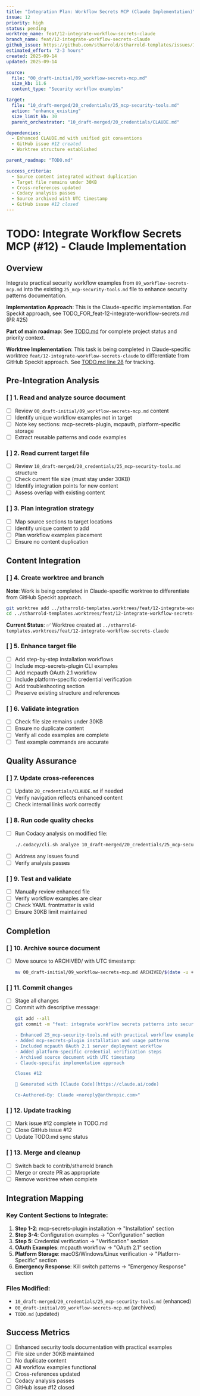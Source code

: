 ```yaml
---
title: "Integration Plan: Workflow Secrets MCP (Claude Implementation)"
issue: 12
priority: high
status: pending
worktree_name: feat/12-integrate-workflow-secrets-claude
branch_name: feat/12-integrate-workflow-secrets-claude
github_issue: https://github.com/stharrold/stharrold-templates/issues/12
estimated_effort: "2-3 hours"
created: 2025-09-14
updated: 2025-09-14

source:
  file: "00_draft-initial/09_workflow-secrets-mcp.md"
  size_kb: 11.6
  content_type: "Security workflow examples"

target:
  file: "10_draft-merged/20_credentials/25_mcp-security-tools.md"
  action: "enhance_existing"
  size_limit_kb: 30
  parent_orchestrator: "10_draft-merged/20_credentials/CLAUDE.md"

dependencies:
  - Enhanced CLAUDE.md with unified git conventions
  - GitHub issue #12 created
  - Worktree structure established

parent_roadmap: "TODO.md"

success_criteria:
  - Source content integrated without duplication
  - Target file remains under 30KB
  - Cross-references updated
  - Codacy analysis passes
  - Source archived with UTC timestamp
  - GitHub issue #12 closed
---
```


# TODO: Integrate Workflow Secrets MCP (#12) - Claude Implementation

## Overview
Integrate practical security workflow examples from `09_workflow-secrets-mcp.md` into the existing `25_mcp-security-tools.md` file to enhance security patterns documentation.

**Implementation Approach**: This is the Claude-specific implementation. For Speckit approach, see TODO_FOR_feat-12-integrate-workflow-secrets.md (PR #25)

**Part of main roadmap**: See [TODO.md](TODO.md) for complete project status and priority context.

**Worktree Implementation**: This task is being completed in Claude-specific worktree `feat/12-integrate-workflow-secrets-claude` to differentiate from GitHub Speckit approach. See [TODO.md line 28](TODO.md#L28) for tracking.

## Pre-Integration Analysis

### [ ] 1. Read and analyze source document
- [ ] Review `00_draft-initial/09_workflow-secrets-mcp.md` content
- [ ] Identify unique workflow examples not in target
- [ ] Note key sections: mcp-secrets-plugin, mcpauth, platform-specific storage
- [ ] Extract reusable patterns and code examples

### [ ] 2. Read current target file
- [ ] Review `10_draft-merged/20_credentials/25_mcp-security-tools.md` structure
- [ ] Check current file size (must stay under 30KB)
- [ ] Identify integration points for new content
- [ ] Assess overlap with existing content

### [ ] 3. Plan integration strategy
- [ ] Map source sections to target locations
- [ ] Identify unique content to add
- [ ] Plan workflow examples placement
- [ ] Ensure no content duplication

## Content Integration

### [ ] 4. Create worktree and branch
**Note**: Work is being completed in Claude-specific worktree to differentiate from GitHub Speckit approach.

```bash
git worktree add ../stharrold-templates.worktrees/feat/12-integrate-workflow-secrets-claude -b feat/12-integrate-workflow-secrets-claude
cd ../stharrold-templates.worktrees/feat/12-integrate-workflow-secrets-claude
```

**Current Status**: ✅ Worktree created at `../stharrold-templates.worktrees/feat/12-integrate-workflow-secrets-claude`

### [ ] 5. Enhance target file
- [ ] Add step-by-step installation workflows
- [ ] Include mcp-secrets-plugin CLI examples
- [ ] Add mcpauth OAuth 2.1 workflow
- [ ] Include platform-specific credential verification
- [ ] Add troubleshooting section
- [ ] Preserve existing structure and references

### [ ] 6. Validate integration
- [ ] Check file size remains under 30KB
- [ ] Ensure no duplicate content
- [ ] Verify all code examples are complete
- [ ] Test example commands are accurate

## Quality Assurance

### [ ] 7. Update cross-references
- [ ] Update `20_credentials/CLAUDE.md` if needed
- [ ] Verify navigation reflects enhanced content
- [ ] Check internal links work correctly

### [ ] 8. Run code quality checks
- [ ] Run Codacy analysis on modified file:
  ```bash
  ./.codacy/cli.sh analyze 10_draft-merged/20_credentials/25_mcp-security-tools.md
  ```
- [ ] Address any issues found
- [ ] Verify analysis passes

### [ ] 9. Test and validate
- [ ] Manually review enhanced file
- [ ] Verify workflow examples are clear
- [ ] Check YAML frontmatter is valid
- [ ] Ensure 30KB limit maintained

## Completion

### [ ] 10. Archive source document
- [ ] Move source to ARCHIVED/ with UTC timestamp:
  ```bash
  mv 00_draft-initial/09_workflow-secrets-mcp.md ARCHIVED/$(date -u +"%Y%m%dT%H%M%SZ")_09_workflow-secrets-mcp.md
  ```

### [ ] 11. Commit changes
- [ ] Stage all changes
- [ ] Commit with descriptive message:
  ```bash
  git add --all
  git commit -m "feat: integrate workflow secrets patterns into security tools (Claude implementation)

  - Enhanced 25_mcp-security-tools.md with practical workflow examples
  - Added mcp-secrets-plugin installation and usage patterns
  - Included mcpauth OAuth 2.1 server deployment workflow
  - Added platform-specific credential verification steps
  - Archived source document with UTC timestamp
  - Claude-specific implementation approach

  Closes #12

  🤖 Generated with [Claude Code](https://claude.ai/code)

  Co-Authored-By: Claude <noreply@anthropic.com>"
  ```

### [ ] 12. Update tracking
- [ ] Mark issue #12 complete in TODO.md
- [ ] Close GitHub issue #12
- [ ] Update TODO.md sync status

### [ ] 13. Merge and cleanup
- [ ] Switch back to contrib/stharrold branch
- [ ] Merge or create PR as appropriate
- [ ] Remove worktree when complete

## Integration Mapping

### Key Content Sections to Integrate:
1. **Step 1-2**: mcp-secrets-plugin installation → "Installation" section
2. **Step 3-4**: Configuration examples → "Configuration" section
3. **Step 5**: Credential verification → "Verification" section
4. **OAuth Examples**: mcpauth workflow → "OAuth 2.1" section
5. **Platform Storage**: macOS/Windows/Linux verification → "Platform-Specific" section
6. **Emergency Response**: Kill switch patterns → "Emergency Response" section

### Files Modified:
- `10_draft-merged/20_credentials/25_mcp-security-tools.md` (enhanced)
- `00_draft-initial/09_workflow-secrets-mcp.md` (archived)
- `TODO.md` (updated)

## Success Metrics
- [ ] Enhanced security tools documentation with practical examples
- [ ] File size under 30KB maintained
- [ ] No duplicate content
- [ ] All workflow examples functional
- [ ] Cross-references updated
- [ ] Codacy analysis passes
- [ ] GitHub issue #12 closed